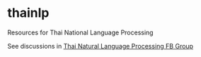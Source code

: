 # thainlp
Resources for Thai National Language Processing

See discussions in [Thai Natural Language Processing FB Group](https://facebook.com/groups/408004796247683/)
